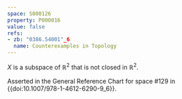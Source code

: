 ```yaml
---
space: S000126
property: P000016
value: false
refs:
- zb: "0386.54001"_6
  name: Counterexamples in Topology
---
```


$X$ is a subspace of $\mathbb{R}^2$ that is not closed in $\mathbb{R}^2$.

Asserted in the General Reference Chart for space #129 in
{{doi:10.1007/978-1-4612-6290-9_6}}.
